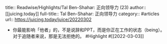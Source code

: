 title:: Readwise/Highlights/Tal Ben-Shahar: 正向领导力 (23)
author:: [[juicing.today]]
full-title:: Tal Ben-Shahar: 正向领导力
category:: #articles
url:: https://juicing.today/juice/20220302

- 你最能影响「他者」的，不是说辞和PPT，而是你正在工作的状态（being）。对于追随者来说，那是无法拒绝的。 #Highlight #[[2022-03-03]]